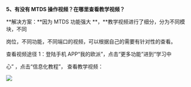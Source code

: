 <a name="bookmark4"></a>**5、有没有 MTDS 操作视频？在哪里查看教学视频？**

**解决方案：**因为 MTDS 功能强大 **，**教学视频进行了细分，分为不同模块，不同

岗位，不同功能，不同端口的视频，可以根据自己的需要有针对性的查看。

查看视频途径 1：登陆手机 APP“我的欧派”，点击“更多功能”进到“学习中

心” ，点击“信息化教程”， 查看教学视频：

![](Aspose.Words.6e696103-a96d-42f3-be82-30adf0fec166.008.png)






